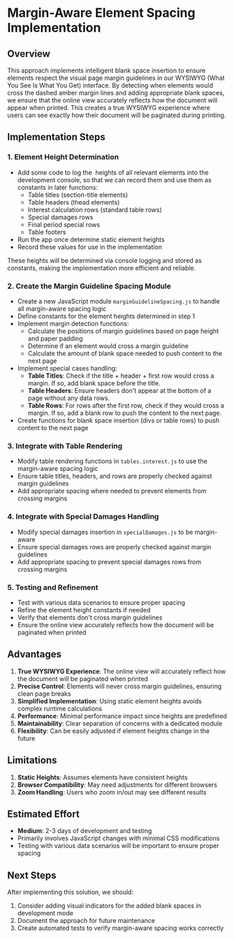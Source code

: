 # Margin-Aware Element Spacing Implementation

## Overview

This approach implements intelligent blank space insertion to ensure elements respect the visual page margin guidelines in our WYSIWYG (What You See Is What You Get) interface. By detecting when elements would cross the dashed amber margin lines and adding appropriate blank spaces, we ensure that the online view accurately reflects how the document will appear when printed. This creates a true WYSIWYG experience where users can see exactly how their document will be paginated during printing.

## Implementation Steps

### 1\. Element Height Determination

*   Add some code to log the  heights of all relevant elements into the development console, so that we can record them and use them as constants in later functions:
    *   Table titles (section-title elements)
    *   Table headers (thead elements)
    *   Interest calculation rows (standard table rows)
    *   Special damages rows
    *   Final period special rows
    *   Table footers
*   Run the app once determine static element heights
*   Record these values for use in the implementation

These heights will be determined via console logging and stored as constants, making the implementation more efficient and reliable.

### 2\. Create the Margin Guideline Spacing Module

*   Create a new JavaScript module `marginGuidelineSpacing.js` to handle all margin-aware spacing logic
*   Define constants for the element heights determined in step 1
*   Implement margin detection functions:
    *   Calculate the positions of margin guidelines based on page height and paper padding
    *   Determine if an element would cross a margin guideline
    *   Calculate the amount of blank space needed to push content to the next page
*   Implement special cases handling:
    *   **Table Titles**: Check if the title + header + first row would cross a margin. If so, add blank space before the title.
    *   **Table Headers**: Ensure headers don't appear at the bottom of a page without any data rows.
    *   **Table Rows**: For rows after the first row, check if they would cross a margin. If so, add a blank row to push the content to the next page.
*   Create functions for blank space insertion (divs or table rows) to push content to the next page

### 3\. Integrate with Table Rendering

*   Modify table rendering functions in `tables.interest.js` to use the margin-aware spacing logic
*   Ensure table titles, headers, and rows are properly checked against margin guidelines
*   Add appropriate spacing where needed to prevent elements from crossing margins

### 4\. Integrate with Special Damages Handling

*   Modify special damages insertion in `specialDamages.js` to be margin-aware
*   Ensure special damages rows are properly checked against margin guidelines
*   Add appropriate spacing to prevent special damages rows from crossing margins

### 5\. Testing and Refinement

*   Test with various data scenarios to ensure proper spacing
*   Refine the element height constants if needed
*   Verify that elements don't cross margin guidelines
*   Ensure the online view accurately reflects how the document will be paginated when printed

## Advantages

1.  **True WYSIWYG Experience**: The online view will accurately reflect how the document will be paginated when printed
2.  **Precise Control**: Elements will never cross margin guidelines, ensuring clean page breaks
3.  **Simplified Implementation**: Using static element heights avoids complex runtime calculations
4.  **Performance**: Minimal performance impact since heights are predefined
5.  **Maintainability**: Clear separation of concerns with a dedicated module
6.  **Flexibility**: Can be easily adjusted if element heights change in the future

## Limitations

1.  **Static Heights**: Assumes elements have consistent heights
2.  **Browser Compatibility**: May need adjustments for different browsers
3.  **Zoom Handling**: Users who zoom in/out may see different results

## Estimated Effort

*   **Medium**: 2-3 days of development and testing
*   Primarily involves JavaScript changes with minimal CSS modifications
*   Testing with various data scenarios will be important to ensure proper spacing

## Next Steps

After implementing this solution, we should:

1.  Consider adding visual indicators for the added blank spaces in development mode
2.  Document the approach for future maintenance
3.  Create automated tests to verify margin-aware spacing works correctly